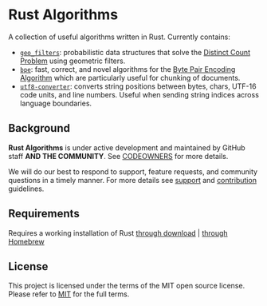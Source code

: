 # Rust Algorithms

A collection of useful algorithms written in Rust. Currently contains:

- [`geo_filters`](crates/geo_filters): probabilistic data structures that solve the [Distinct Count Problem](https://en.wikipedia.org/wiki/Count-distinct_problem) using geometric filters.
- [`bpe`](crates/bpe): fast, correct, and novel algorithms for the [Byte Pair Encoding Algorithm](https://en.wikipedia.org/wiki/Large_language_model#BPE) which are particularly useful for chunking of documents.
- [`utf8-converter`](crates/utf8-converter): converts string positions between bytes, chars, UTF-16 code units, and line numbers. Useful when sending string indices across language boundaries.

## Background

**Rust Algorithms** is under active development and maintained by GitHub staff **AND THE COMMUNITY**.
See [CODEOWNERS](CODEOWNERS) for more details.

We will do our best to respond to support, feature requests, and community questions in a timely manner.
For more details see [support](SUPPORT.md) and [contribution](CONTRIBUTING.md) guidelines.

## Requirements

Requires a working installation of Rust [through download](https://www.rust-lang.org/learn/get-started) | [through Homebrew](https://formulae.brew.sh/formula/rustup-init)

## License

This project is licensed under the terms of the MIT open source license. Please refer to [MIT](LICENSE) for the full terms.
